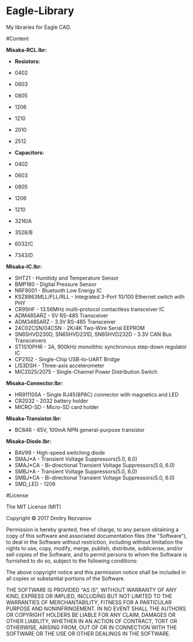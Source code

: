 # Eagle-Library
My libraries for Eagle CAD.

#Content

<b>Misaka-RCL.lbr:</b><br>
* <b>Resistors:</b>
 * 0402
 * 0603
 * 0805
 * 1206
 * 1210
 * 2010
 * 2512
 
* <b>Capacitors:</b>
 * 0402
 * 0603
 * 0805
 * 1206
 * 1210
 * 3216/A
 * 3528/B
 * 6032/C
 * 7343/D


<b>Misaka-IC.lbr:</b><br>
* SHT21 - Humitidy and Temperature Sensor
* BMP180 - Digital Pressure Sensor
* NRF8001 - Bluetooth Low Energy IC
* KSZ8863MLL/FLL/RLL - Integrated 3-Port 10/100 Ethernet switch with PHY
* CR95HF - 13.56MHz multi-protocol contactless transceiver IC
* ADM485ARZ - 5V RS-485 Transceiver
* ADM3485ARZ - 3.3V RS-485 Transceiver
* 24C02CSN/04CSN - 2K/4K Two-Wire Serial EEPROM
* SN65HVD230D, SN65HVD231D, SN65HVD232D - 3.3V CAN Bus Transceivers
* ST1S10PHR - 3A, 900kHz monolithic synchronous step-down regulator IC
* CP2102 - Single-Chip USB-to-UART Bridge
* LIS3DSH - Three-axis accelerometer
* MIC2025/2075 - Single-Channel Power Distribution Switch

<b>Misaka-Connector.lbr:</b><br>
* HR911105A - Single RJ45(8P8C) connector with magnetics and LED
* CR2032 - 2032 battery holder
* MICRO-SD - Micro-SD card holder

<b>Misaka-Transistor.lbr:</b><br>
* BC846 - 65V, 100mA NPN general-purpose transistor

<b>Misaka-Diode.lbr:</b><br>
* BAV99 - High-speed switching diode
* SMAJ*A - Transient Voltage Suppressors(5.0, 6.0)
* SMAJ*CA - Bi-directional Transient Voltage Suppressors(5.0, 6.0)
* SMBJ*A - Transient Voltage Suppressors(5.0, 6.0)
* SMBJ*CA - Bi-directional Transient Voltage Suppressors(5.0, 6.0)
* SMD_LED - 1206

#License

The MIT License (MIT)

Copyright © 2017 Dmitry Rezvanov
 
 Permission is hereby granted, free of charge, to any person obtaining
 a copy of this software and associated documentation files (the
 "Software"), to deal in the Software without restriction, including
 without limitation the rights to use, copy, modify, merge, publish,
 distribute, sublicense, and/or sell copies of the Software, and to
 permit persons to whom the Software is furnished to do so, subject to
 the following conditions:
 
 The above copyright notice and this permission notice shall be included
 in all copies or substantial portions of the Software.
 
 THE SOFTWARE IS PROVIDED "AS IS", WITHOUT WARRANTY OF ANY KIND,
 EXPRESS OR IMPLIED, INCLUDING BUT NOT LIMITED TO THE WARRANTIES OF
 MERCHANTABILITY, FITNESS FOR A PARTICULAR PURPOSE AND NONINFRINGEMENT.
 IN NO EVENT SHALL THE AUTHORS OR COPYRIGHT HOLDERS BE LIABLE FOR ANY
 CLAIM, DAMAGES OR OTHER LIABILITY, WHETHER IN AN ACTION OF CONTRACT,
 TORT OR OTHERWISE, ARISING FROM, OUT OF OR IN CONNECTION WITH THE
 SOFTWARE OR THE USE OR OTHER DEALINGS IN THE SOFTWARE.
